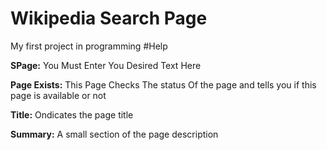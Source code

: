 # Wikipedia Search Page
My first project in programming
#Help 

**SPage:** You Must Enter You Desired Text Here

**Page Exists:** This Page Checks The status Of the page and tells you if this page is available or not

**Title:** Ondicates the page title

**Summary:** A small section of the page description
